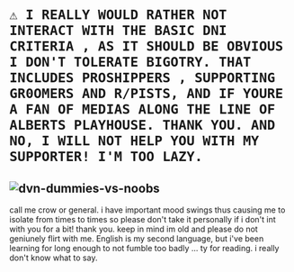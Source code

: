 # `⚠️ I REALLY WOULD RATHER NOT INTERACT WITH THE BASIC DNI CRITERIA , AS IT SHOULD BE OBVIOUS I DON'T TOLERATE BIGOTRY. THAT INCLUDES PROSHIPPERS , SUPPORTING GR0OMERS AND R/PISTS, AND IF YOURE A FAN OF MEDIAS ALONG THE LINE OF ALBERTS PLAYHOUSE. THANK YOU. AND NO, I WILL NOT HELP YOU WITH MY SUPPORTER! I'M TOO LAZY. `

![dvn-dummies-vs-noobs](https://github.com/user-attachments/assets/831a0b20-8f1a-47f8-8ba6-e4b736b1013b)
-

call me crow or general. i have important mood swings thus causing me to isolate from times to times so please don't take it personally if i don't int with you for a bit! thank you. keep in mind im old and please do not geniunely flirt with me. English is my second language, but i've been learning for long enough to not fumble too badly ... ty for reading. i really don't know what to say.
